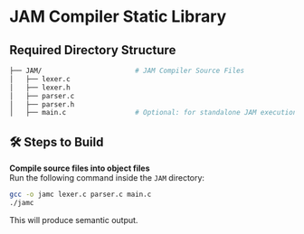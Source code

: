 # JAM Compiler Static Library

## Required Directory Structure
   
   ```bash
├── JAM/                       # JAM Compiler Source Files
│   ├── lexer.c
│   ├── lexer.h
│   ├── parser.c
│   ├── parser.h
│   ├── main.c                 # Optional: for standalone JAM execution
   ```
## 🛠️ Steps to Build

 **Compile source files into object files**  
   Run the following command inside the `JAM` directory:

   ```bash
   gcc -o jamc lexer.c parser.c main.c
   ./jamc
   ```

This will produce semantic output.

